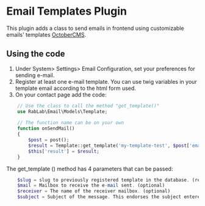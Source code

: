 # Email Templates Plugin

This plugin adds a class to send emails in frontend using customizable emails' templates [OctoberCMS](http://octobercms.com).

## Using the code

1. Under System> Settings> Email Configuration, set your preferences for sending e-mail.
2. Register at least one e-mail template. You can use twig variables in your template email according to the html form used.
3. On your contact page add the code:

```php
    // Use the class to call the method "get_template()"
    use RabLab\Email\Models\Template;
    
    // The function name can be on your own
    function onSendMail()
    {
        $post = post();
        $result = Template::get_template('my-template-test', $post['email'], $post['name']);
        $this['result'] = $result;
    }
```

The get_template () method has 4 parameters that can be passed:

```php
    $slug = slug to previously registered template in the database. (required)
    $mail = Mailbox to receive the e-mail sent. (optional)
    $receiver = The name of the receiver mailbox. (optional)
    $subject = Subject of the message. This endorses the subject entered orginalmente to register a template.
```
